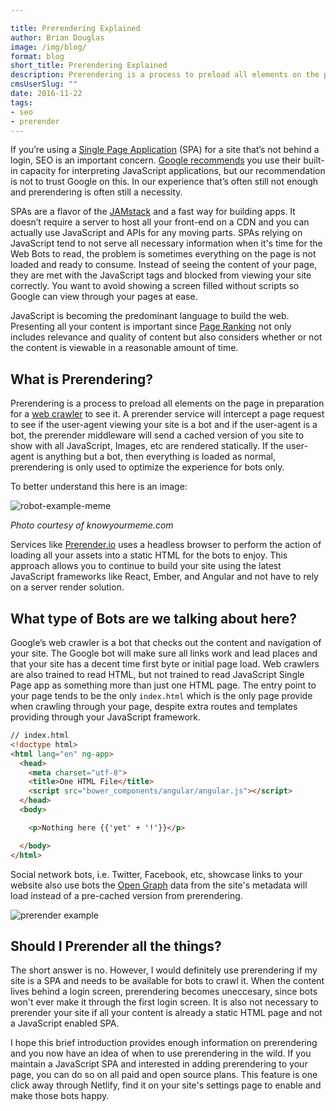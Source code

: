 ```yaml
---

title: Prerendering Explained
author: Brian Douglas
image: /img/blog/
format: blog
short_title: Prerendering Explained
description: Prerendering is a process to preload all elements on the page in preparation for a web crawler to see it. This is very important tool for Single Page JavaScript applications where SEO is needed.
cmsUserSlug: ""
date: 2016-11-22
tags:
- seo
- prerender
---
```

If you’re using a [Single Page Application](http://adamsilver.io/articles/the-disadvantages-of-single-page-applications/) (SPA) for a site that’s not behind a login, SEO is an important concern. [Google recommends](https://webmasters.googleblog.com/2015/10/deprecating-our-ajax-crawling-scheme.html) you use their built-in capacity for interpreting JavaScript applications, but our recommendation is not to trust Google on this. In our experience that’s often still not enough and prerendering is often still a necessity.

SPAs are a flavor of the [JAMstack](https://jamstack.org/) and a fast way for building apps. It doesn’t require a server to host all your front-end on a CDN and you can actually use JavaScript and APIs for any moving parts. SPAs relying on JavaScript tend to not serve all necessary information when it's time for the Web Bots to read, the problem is sometimes everything on the page is not loaded and ready to consume. Instead of seeing the content of your page, they are met with the JavaScript tags and blocked from viewing your site correctly. You want to avoid showing a screen filled without scripts so Google can view through your pages at ease.

JavaScript is becoming the predominant language to build the web. Presenting all your content is important since [Page Ranking](http://pr.efactory.de/e-pagerank-algorithm.shtml) not only includes relevance and quality of content but also considers whether or not the content is viewable in a reasonable amount of time.

## What is Prerendering?

Prerendering is a process to preload all elements on the page in preparation for a [web crawler](http://www.googleguide.com/google_works.html) to see it. A prerender service will intercept a page request to see if the user-agent viewing your site is a bot and if the user-agent is a bot, the prerender middleware will send a cached version of you site to show with all JavaScript, Images, etc are rendered statically. If the user-agent is anything but a bot, then everything is loaded as normal, prerendering is only used to optimize the experience for bots only.

To better understand this here is an image:

![robot-example-meme](/img/blog/prerender-robot.jpg)

*Photo courtesy of knowyourmeme.com*

Services like [Prerender.io](https://prerender.io/) uses a headless browser to perform the action of loading all your assets into a static HTML for the bots to enjoy. This approach allows you to continue to build your site using the latest JavaScript frameworks like React, Ember, and Angular and not have to rely on a server render solution.

## What type of Bots are we talking about here?
Google’s web crawler is a bot that checks out the content and navigation of your site. The Google bot will make sure all links work and lead places and that your site has a decent time first byte or initial page load. Web crawlers are also trained to read HTML, but not trained to read JavaScript Single Page app as something more than just one HTML page. The entry point to your page tends to be the only `index.html` which is the only page provide when crawling through your page, despite extra routes and templates providing through your JavaScript framework.

```html
// index.html
<!doctype html>
<html lang="en" ng-app>
  <head>
    <meta charset="utf-8">
    <title>One HTML File</title>
    <script src="bower_components/angular/angular.js"></script>
  </head>
  <body>

    <p>Nothing here {{'yet' + '!'}}</p>

  </body>
</html>
```

Social network bots, i.e. Twitter, Facebook, etc, showcase links to your website also use bots the [Open Graph](http://ogp.me/) data from the site's metadata will load instead of a pre-cached version from prerendering.

![prerender example](/img/blog/prerender-example.png)

## Should I Prerender all the things?

The short answer is no. However, I would definitely use prerendering if my site is a SPA and needs to be available for bots to crawl it. When the content lives behind a login screen, prerendering becomes uneccesary, since bots won't ever make it through the first login screen. It is also not necessary to prerender your site if all your content is already a static HTML page and not a JavaScript enabled SPA.

I hope this brief introduction provides enough information on prerendering and you now have an idea of when to use prerendering in the wild. If you maintain a JavaScript SPA and interested in adding prerendering to your page, you can do so on all paid and open source plans. This feature is one click away through Netlify, find it on your site's settings page to enable and make those bots happy.



